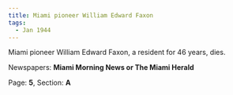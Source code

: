 ```yaml
---  
title: Miami pioneer William Edward Faxon  
tags:  
  - Jan 1944  
---  
```

  
Miami pioneer William Edward Faxon, a resident for 46 years, dies.  
  
Newspapers: **Miami Morning News or The Miami Herald**  
  
Page: **5**, Section: **A** 
